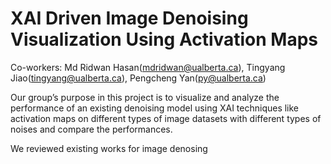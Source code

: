 # XAI Driven Image Denoising Visualization Using Activation Maps
Co-workers: Md Ridwan Hasan(mdridwan@ualberta.ca), Tingyang Jiao(tingyang@ualberta.ca), Pengcheng Yan(py@ualberta.ca)

Our group’s purpose in this project is to visualize and analyze the performance of an existing denoising model using XAI techniques like activation maps on different types of image datasets with different types of noises and compare the performances.

We reviewed existing works for image denosing
